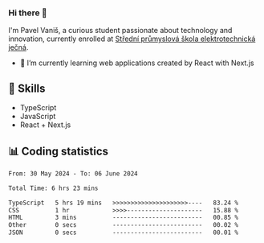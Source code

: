 ### Hi there 👋
I'm Pavel Vaniš, a curious student passionate about technology and innovation, currently enrolled at [Střední průmyslová škola elektrotechnická ječná](https://www.spsejecna.cz/).

- 🌱 I’m currently learning web applications created by React with Next.js

## 🧠 Skills
- TypeScript
- JavaScript
- React + Next.js


## 📊 Coding statistics
<!--START_SECTION:waka-->

```txt
From: 30 May 2024 - To: 06 June 2024

Total Time: 6 hrs 23 mins

TypeScript   5 hrs 19 mins   >>>>>>>>>>>>>>>>>>>>>----   83.24 %
CSS          1 hr            >>>>---------------------   15.88 %
HTML         3 mins          -------------------------   00.85 %
Other        0 secs          -------------------------   00.02 %
JSON         0 secs          -------------------------   00.01 %
```

<!--END_SECTION:waka-->
